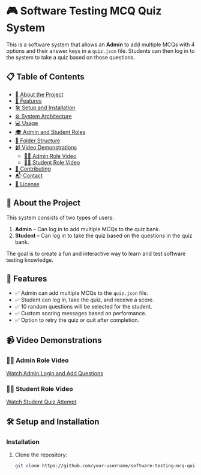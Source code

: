 # 🎮 Software Testing MCQ Quiz System

This is a software system that allows an **Admin** to add multiple MCQs with 4 options and their answer keys in a `quiz.json` file. Students can then log in to the system to take a quiz based on those questions. 

## 📋 Table of Contents
- [📖 About the Project](#-about-the-project)
- [🔑 Features](#-features)
- [🛠️ Setup and Installation](#-setup-and-installation)
- [⚙️ System Architecture](#-system-architecture)
- [💻 Usage](#-usage)
- [🎓 Admin and Student Roles](#-admin-and-student-roles)
- [📂 Folder Structure](#-folder-structure)
- [📹 Video Demonstrations](#-video-demonstrations)
  - [👨‍💻 Admin Role Video](#-admin-role-video)
  - [👩‍🎓 Student Role Video](#-student-role-video)
- [🤝 Contributing](#-contributing)
- [📬 Contact](#-contact)
- [📄 License](#-license)

## 📖 About the Project

This system consists of two types of users:
1. **Admin** – Can log in to add multiple MCQs to the quiz bank.
2. **Student** – Can log in to take the quiz based on the questions in the quiz bank.

The goal is to create a fun and interactive way to learn and test software testing knowledge.

## 🔑 Features

- ✅ Admin can add multiple MCQs to the `quiz.json` file.
- ✅ Student can log in, take the quiz, and receive a score.
- ✅ 10 random questions will be selected for the student.
- ✅ Custom scoring messages based on performance.
- ✅ Option to retry the quiz or quit after completion.

## 📹 Video Demonstrations

### 👨‍💻 Admin Role Video
[Watch Admin Login and Add Questions](https://github.com/user-attachments/assets/3c59ea53-ec4c-4c5c-8dac-5748cef0c3b7)



### 👩‍🎓 Student Role Video
[Watch Student Quiz Attempt](https://github.com/user-attachments/assets/196ad475-7aa1-472c-af49-0ebada5f6c11)


## 🛠️ Setup and Installation

### Installation

1. Clone the repository:
   ```bash
   git clone https://github.com/your-username/software-testing-mcq-quiz.git

